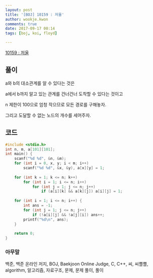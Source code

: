```yaml
---
layout: post
title: '[BOJ] 10159 : 저울'
author: wookje.kwon
comments: true
date: 2017-09-17 00:14
tags: [boj, koi, floyd]

---
```


[10159 : 저울](https://www.acmicpc.net/problem/10159)

## 풀이

a와 b의 대소관계를 알 수 있다는 것은

a에서 b까지 알고 있는 관계를 건너건너 도착할 수 있다는 것이고

n 제한이 100으로 엄청 작으므로 모든 경로를 구해놓자.

그리고 도달할 수 없는 노드의 개수를 세어주자.

## 코드

```cpp
#include <stdio.h>
int n, m, a[101][101];
int main() {
    scanf("%d %d", &n, &m);
    for (int i = 0, x, y; i < m; i++)
        scanf("%d %d", &x, &y), a[x][y] = 1;
    
    for (int k = 1; k <= n; k++)
        for (int i = 1; i <= n; i++)
            for (int j = 1; j <= n; j++)
                if (a[i][k] && a[k][j]) a[i][j] = 1;
    
    for (int i = 1; i <= n; i++) {
        int ans = -1;
        for (int j = 1; j <= n; j++)
            if (!a[i][j] && !a[j][i]) ans++;
        printf("%d\n", ans);
    }
    
    return 0;
}
```

### 아무말  
백준, 백준 온라인 저지, BOJ, Baekjoon Online Judge, C, C++, 씨, 씨쁠쁠, algorithm, 알고리즘, 자료구조, 문제, 문제 풀이, 풀이